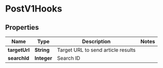
# PostV1Hooks

## Properties
Name | Type | Description | Notes
------------ | ------------- | ------------- | -------------
**targetUrl** | **String** | Target URL to send article results | 
**searchId** | **Integer** | Search ID | 




